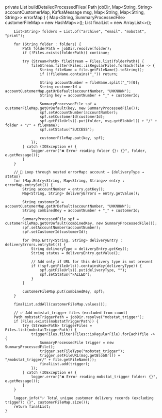 private List<SummaryProcessedFile> buildDetailedProcessedFiles(
            Path jobDir,
            Map<String, String> accountCustomerMap,
            KafkaMessage msg,
            Map<String, Map<String, String>> errorMap
    ) {
        Map<String, SummaryProcessedFile> customerFileMap = new HashMap<>();
        List<SummaryProcessedFile> finalList = new ArrayList<>();

        List<String> folders = List.of("archive", "email", "mobstat", "print");

        for (String folder : folders) {
            Path folderPath = jobDir.resolve(folder);
            if (!Files.exists(folderPath)) continue;

            try (Stream<Path> fileStream = Files.list(folderPath)) {
                fileStream.filter(Files::isRegularFile).forEach(file -> {
                    String fileName = file.getFileName().toString();
                    if (!fileName.contains("_")) return;

                    String accountNumber = fileName.split("_")[0];
                    String customerId = accountCustomerMap.getOrDefault(accountNumber, "UNKNOWN");
                    String key = accountNumber + "_" + customerId;

                    SummaryProcessedFile spf = customerFileMap.getOrDefault(key, new SummaryProcessedFile());
                    spf.setAccountNumber(accountNumber);
                    spf.setCustomerId(customerId);
                    spf.getFileUrls().put(folder, msg.getBlobUrl() + "/" + folder + "/" + fileName);
                    spf.setStatus("SUCCESS");

                    customerFileMap.put(key, spf);
                });
            } catch (IOException e) {
                logger.error("❌ Error reading folder {}: {}", folder, e.getMessage());
            }
        }

        // 🔁 Loop through nested errorMap: account → {deliveryType → status}
        for (Map.Entry<String, Map<String, String>> entry : errorMap.entrySet()) {
            String accountNumber = entry.getKey();
            Map<String, String> deliveryErrors = entry.getValue();

            String customerId = accountCustomerMap.getOrDefault(accountNumber, "UNKNOWN");
            String combinedKey = accountNumber + "_" + customerId;

            SummaryProcessedFile spf = customerFileMap.getOrDefault(combinedKey, new SummaryProcessedFile());
            spf.setAccountNumber(accountNumber);
            spf.setCustomerId(customerId);

            for (Map.Entry<String, String> deliveryEntry : deliveryErrors.entrySet()) {
                String deliveryType = deliveryEntry.getKey();
                String status = deliveryEntry.getValue();

                // Add only if URL for this delivery type is not present
                if (!spf.getFileUrls().containsKey(deliveryType)) {
                    spf.getFileUrls().put(deliveryType, "");
                    spf.setStatus("FAILED");
                }
            }

            customerFileMap.put(combinedKey, spf);
        }

        finalList.addAll(customerFileMap.values());

        // ✅ Add mobstat_trigger files (excluded from count)
        Path mobstatTriggerPath = jobDir.resolve("mobstat_trigger");
        if (Files.exists(mobstatTriggerPath)) {
            try (Stream<Path> triggerFiles = Files.list(mobstatTriggerPath)) {
                triggerFiles.filter(Files::isRegularFile).forEach(file -> {
                    SummaryProcessedFile trigger = new SummaryProcessedFile();
                    trigger.setFileType("mobstat_trigger");
                    trigger.setFileURL(msg.getBlobUrl() + "/mobstat_trigger/" + file.getFileName());
                    finalList.add(trigger);
                });
            } catch (IOException e) {
                logger.error("❌ Error reading mobstat_trigger folder: {}", e.getMessage());
            }
        }

        logger.info("✅ Total unique customer delivery records (excluding trigger): {}", customerFileMap.size());
        return finalList;
    }
